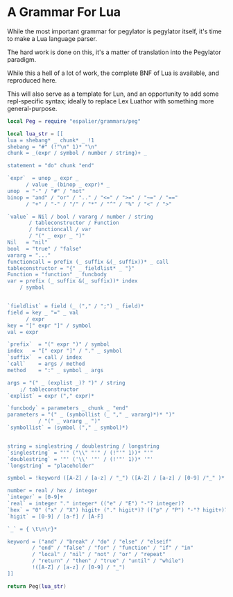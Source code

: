 # A Grammar For Lua

While the most important grammar for pegylator is pegylator itself, it's
time to make a Lua language parser.


The hard work is done on this, it's a matter of translation into the
Pegylator paradigm.


While this a hell of a lot of work, the complete BNF of Lua is available,
and reproduced here.


This will also serve as a template for Lun, and an opportunity to add some
repl-specific syntax; ideally to replace Lex Luathor with something more
general-purpose.

```lua
local Peg = require "espalier/grammars/peg"
```
```lua
local lua_str = [[
lua = shebang* _ chunk* _ !1
shebang = "#" (!"\n" 1)* "\n"
chunk = _(expr / symbol / number / string)+ _

statement = "do" chunk "end"

`expr`  = unop _ expr _
      / value _ (binop _ expr)* _
unop  = "-" / "#" / "not"
binop = "and" / "or" / ".." / "<=" / ">=" / "~=" / "=="
      / "+" / "-" / "/" / "*" / "^" / "%" / "<" / ">"

`value` = Nil / bool / vararg / number / string
       / tableconstructor / Function
       / functioncall / var
       / "(" _ expr _ ")"
Nil   = "nil"
bool  = "true" / "false"
vararg = "..."
functioncall = prefix (_ suffix &(_ suffix))* _ call
tableconstructor = "{" _ fieldlist* _ "}"
Function = "function" _ funcbody
var = prefix (_ suffix &(_ suffix))* index
    / symbol


`fieldlist` = field (_ ("," / ";") _ field)*
field = key _ "=" _ val
      / expr
key = "[" expr "]" / symbol
val = expr

`prefix`  = "(" expr ")" / symbol
index   = "[" expr "]" / "." _ symbol
`suffix`  = call / index
`call`    = args / method
method    = ":" _ symbol _ args

args = "(" _ (explist _)? ")" / string
    ;/ tableconstructor
`explist` = expr ("," expr)*

`funcbody` = parameters _ chunk _ "end"
parameters = "(" _ (symbollist (_ "," _ vararg)*)* ")"
          / "(" _ vararg _ ")"
`symbollist` = (symbol ("," _ symbol)*)


string = singlestring / doublestring / longstring
`singlestring` = "'" ("\\" "'" / (!"'" 1))* "'"
`doublestring` = '"' ('\\' '"' / (!'"' 1))* '"'
`longstring` = "placeholder"

symbol = !keyword ([A-Z] / [a-z] / "_") ([A-Z] / [a-z] / [0-9] /"_" )*

number = real / hex / integer
`integer` = [0-9]+
`real` = integer "." integer* (("e" / "E") "-"? integer)?
`hex` = "0" ("x" / "X") higit+ ("." higit*)? (("p" / "P") "-"? higit+)?
`higit` = [0-9] / [a-f] / [A-F]

`_` = { \t\n\r}*

keyword = ("and" / "break" / "do" / "else" / "elseif"
        / "end" / "false" / "for" / "function" / "if" / "in"
        / "local" / "nil" / "not" / "or" / "repeat"
        / "return" / "then" / "true" / "until" / "while")
        !([A-Z] / [a-z] / [0-9] / "_")
]]
```
```lua
return Peg(lua_str)
```
